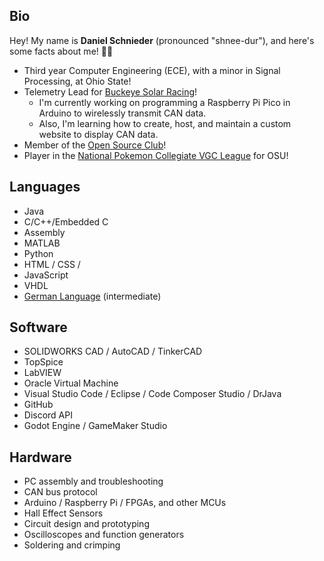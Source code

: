 ## Bio

Hey! My name is **Daniel Schnieder** (pronounced "shnee-dur"), and here's some facts about me! 🏳️‍🌈
* Third year Computer Engineering (ECE), with a minor in Signal Processing, at Ohio State!
* Telemetry Lead for [Buckeye Solar Racing](https://www.buckeyesolar.org/)!
  - I'm currently working on programming a Raspberry Pi Pico in Arduino to wirelessly transmit CAN data.
  - Also, I'm learning how to create, host, and maintain a custom website to display CAN data.
* Member of the [Open Source Club](https://osuosc.org/about/)!
* Player in the [National Pokemon Collegiate VGC League](https://x.com/collegiatevgc) for OSU!

## Languages
* Java
* C/C++/Embedded C
* Assembly
* MATLAB
* Python
* HTML / CSS / 
* JavaScript
* VHDL
* [German Language](https://www.duolingo.com/profile/SchniederDaniel) (intermediate)

## Software
* SOLIDWORKS CAD / AutoCAD / TinkerCAD
* TopSpice
* LabVIEW
* Oracle Virtual Machine
* Visual Studio Code / Eclipse / Code Composer Studio / DrJava
* GitHub
* Discord API
* Godot Engine / GameMaker Studio

## Hardware
* PC assembly and troubleshooting
* CAN bus protocol
* Arduino / Raspberry Pi / FPGAs, and other MCUs
* Hall Effect Sensors
* Circuit design and prototyping
* Oscilloscopes and function generators
* Soldering and crimping

<!---
## Languages
<div align="left">
  
  <img src="https://cdn.jsdelivr.net/gh/devicons/devicon/icons/java/java-original.svg" height="40" alt="java logo"  />
  <img width="12" />
  
  <img src="https://cdn.jsdelivr.net/gh/devicons/devicon@latest/icons/embeddedc/embeddedc-original-wordmark.svg" height="40" alt="embed c logo"/>
  <img width="12" />
  
  <img src="https://cdn.jsdelivr.net/gh/devicons/devicon/icons/c/c-original.svg" height="40" alt="c logo"  />
  <img width="12" />
  
  <img src="https://cdn.jsdelivr.net/gh/devicons/devicon/icons/cplusplus/cplusplus-original.svg" height="40" alt="cplusplus logo"  />
  <img width="12" />
  
  <img src="https://cdn.jsdelivr.net/gh/devicons/devicon@latest/icons/matlab/matlab-original.svg" />
  <img width="12" />
  
  <img src="https://cdn.jsdelivr.net/gh/devicons/devicon/icons/html5/html5-original.svg" height="40" alt="html5 logo"  />
  <img width="12" />
  
  <img src="https://cdn.jsdelivr.net/gh/devicons/devicon/icons/javascript/javascript-original.svg" height="40" alt="javascript logo"  />
  <img width="12" />
  
  <img src="https://cdn.jsdelivr.net/gh/devicons/devicon/icons/python/python-original.svg" height="40" alt="python logo"  />
  <img width="12" />
  
  <img src="https://cdn.jsdelivr.net/gh/devicons/devicon@latest/icons/markdown/markdown-original.svg" />
</div>

## Software
<div align = "left">
  
  <img src="https://cdn.jsdelivr.net/gh/devicons/devicon@latest/icons/arduino/arduino-original-wordmark.svg" height="40" alt = "arduino logo"/>
  <img width="12"/>
  
  <img src="https://cdn.jsdelivr.net/gh/devicons/devicon@latest/icons/raspberrypi/raspberrypi-original-wordmark.svg" />
  
  <img src="https://cdn.jsdelivr.net/gh/devicons/devicon@latest/icons/vscode/vscode-original.svg" />
  
  <img src="https://cdn.jsdelivr.net/gh/devicons/devicon@latest/icons/eclipse/eclipse-original-wordmark.svg" height="40" alt = "eclipse logo"/>
  <img width="12"/>
  
  <img src="https://cdn.jsdelivr.net/gh/devicons/devicon@latest/icons/godot/godot-original.svg" />
  
  <img src="https://cdn.jsdelivr.net/gh/devicons/devicon@latest/icons/labview/labview-original-wordmark.svg" />
</div>
          
## Hardware
--->
